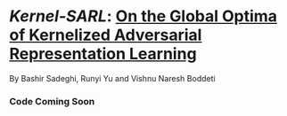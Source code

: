 # *Kernel-SARL*: [On the Global Optima of Kernelized Adversarial Representation Learning](https://arxiv.org/abs/1910.07423)

By Bashir Sadeghi, Runyi Yu and Vishnu Naresh Boddeti

### Code Coming Soon
